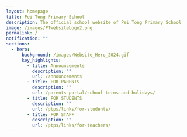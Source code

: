 ```yaml
---
layout: homepage
title: Pei Tong Primary School
description: The official school website of Pei Tong Primary School
image: /images/PTwebsiteLogo2.png
permalink: /
notification: ""
sections:
  - hero:
      background: /images/Website_Hero_2024.gif
      key_highlights:
        - title: Announcements
          description: ""
          url: /announcements
        - title: FOR PARENTS
          description: ""
          url: /parents-portal/school-terms-and-holidays/
        - title: FOR STUDENTS
          description: ""
          url: /ptps/links/for-students/
        - title: FOR STAFF
          description: ""
          url: /ptps/links/for-teachers/
---
```

